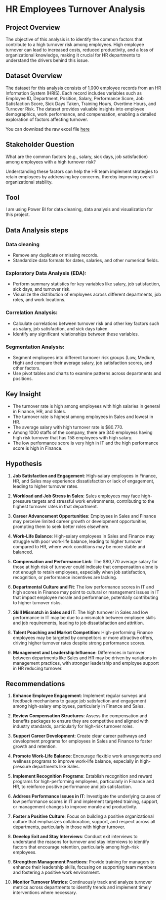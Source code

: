 # HR Employees Turnover Analysis
## Project Overview
The objective of this analysis is to identify the common factors that contribute to a high turnover risk among employees. High employee turnover can lead to increased costs, reduced productivity, and a loss of organizational knowledge, making it crucial for HR departments to understand the drivers behind this issue.

## Dataset Overview
The dataset for this analysis consists of 1,000 employee records from an HR Information System (HRIS). Each record includes variables such as Employee ID, Department, Position, Salary, Performance Score, Job Satisfaction Score, Sick Days Taken, Training Hours, Overtime Hours, and Turnover Risk. The dataset provides valuable insights into employee demographics, work performance, and compensation, enabling a detailed exploration of factors affecting turnover.

You can download the raw excel file [here](https://github.com/remy-nguyen-binh/HR-Performance-Salary-Analysis/blob/main/HRIS_HR_Analyst_Dataset.csv)

## Stakeholder Question
What are the common factors (e.g., salary, sick days, job satisfaction) among employees with a high turnover risk?

Understanding these factors can help the HR team implement strategies to retain employees by addressing key concerns, thereby improving overall organizational stability.

## Tool
I am using Power BI for data cleaning, data analysis and visualization for this project.

## Data Analysis steps
### Data cleaning
- Remove any duplicate or missing records.
- Standardize data formats for dates, salaries, and other numerical fields.

### Exploratory Data Analysis (EDA):
- Perform summary statistics for key variables like salary, job satisfaction, sick days, and turnover risk.
- Visualize the distribution of employees across different departments, job roles, and work locations.

### Correlation Analysis:
- Calculate correlations between turnover risk and other key factors such as salary, job satisfaction, and sick days taken.
- Identify any significant relationships between these variables.

### Segmentation Analysis:
- Segment employees into different turnover risk groups (Low, Medium, High) and compare their average salary, job satisfaction scores, and other factors.
- Use pivot tables and charts to examine patterns across departments and positions.

## Key Insight
- The turnover rate is high among employees with high salaries in general in Finance, HR, and Sales. 
- The turnover rate is highest among employees in Sales and lowest in HR.
- The average salary with high turnover rate is $80.770.
- Among 1000 staffs of the company, there are 340 employess having high risk turnover that has 158 employees with high salary. 
- The low performance score is very high in IT and the high performance score is high in Finance.

## Hypothesis

1. **Job Satisfaction and Engagement**: High-salary employees in Finance, HR, and Sales may experience dissatisfaction or lack of engagement, leading to higher turnover rates.
   
2. **Workload and Job Stress in Sales**: Sales employees may face high-pressure targets and stressful work environments, contributing to the highest turnover rates in that department.

3. **Career Advancement Opportunities**: Employees in Sales and Finance may perceive limited career growth or development opportunities, prompting them to seek better roles elsewhere.

4. **Work-Life Balance**: High-salary employees in Sales and Finance may struggle with poor work-life balance, leading to higher turnover compared to HR, where work conditions may be more stable and balanced.

5. **Compensation and Performance Link**: The $80,770 average salary for those at high risk of turnover could indicate that compensation alone is not enough to retain employees, especially when job satisfaction, recognition, or performance incentives are lacking.

6. **Departmental Culture and Fit**: The low performance scores in IT and high scores in Finance may point to cultural or management issues in IT that impact employee morale and performance, potentially contributing to higher turnover risks.

7. **Skill Mismatch in Sales and IT**: The high turnover in Sales and low performance in IT may be due to a mismatch between employee skills and job requirements, leading to job dissatisfaction and attrition.

8. **Talent Poaching and Market Competition**: High-performing Finance employees may be targeted by competitors or more attractive offers, driving higher turnover rates despite strong performance scores.

9. **Management and Leadership Influence**: Differences in turnover between departments like Sales and HR may be driven by variations in management practices, with stronger leadership and employee support in HR reducing turnover.

## Recommendations

1. **Enhance Employee Engagement**: Implement regular surveys and feedback mechanisms to gauge job satisfaction and engagement among high-salary employees, particularly in Finance and Sales.

2. **Review Compensation Structures**: Assess the compensation and benefits packages to ensure they are competitive and aligned with industry standards, particularly for high-risk turnover roles.

3. **Support Career Development**: Create clear career pathways and development programs for employees in Sales and Finance to foster growth and retention.

4. **Promote Work-Life Balance**: Encourage flexible work arrangements and wellness programs to improve work-life balance, especially in high-pressure departments like Sales.

5. **Implement Recognition Programs**: Establish recognition and reward programs for high-performing employees, particularly in Finance and HR, to reinforce positive performance and job satisfaction.

6. **Address Performance Issues in IT**: Investigate the underlying causes of low performance scores in IT and implement targeted training, support, or management changes to improve morale and productivity.

7. **Foster a Positive Culture**: Focus on building a positive organizational culture that emphasizes collaboration, support, and respect across all departments, particularly in those with higher turnover.

8. **Develop Exit and Stay Interviews**: Conduct exit interviews to understand the reasons for turnover and stay interviews to identify factors that encourage retention, particularly among high-risk employees.

9. **Strengthen Management Practices**: Provide training for managers to enhance their leadership skills, focusing on supporting team members and fostering a positive work environment.

10. **Monitor Turnover Metrics**: Continuously track and analyze turnover metrics across departments to identify trends and implement timely interventions where necessary.
